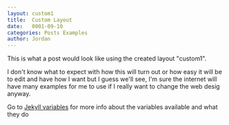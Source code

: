 ```yaml
---
layout: custom1
title:  Custom Layout
date:   0001-09-10
categories: Posts Examples
author: Jordan
---
```

This is what a post would look like using the created layout "custom1".

I don't know what to expect with how this will turn out or how easy it will be to edit and have how I want but I guess we'll see, I'm sure the internet will have many examples for me to use if I really want to change the web desig anyway.

Go to [Jekyll variables][jekyll-variables] for more info about the variables available and what they do

[jekyll-variables]: https://jekyllrb.com/docs/variables/

